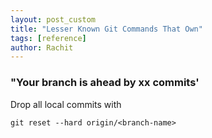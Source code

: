 ```yaml
---
layout: post_custom
title: "Lesser Known Git Commands That Own"
tags: [reference]
author: Rachit 
---
```


### "Your branch is ahead by xx commits' 

Drop all local commits with 

`git reset --hard origin/<branch-name>`